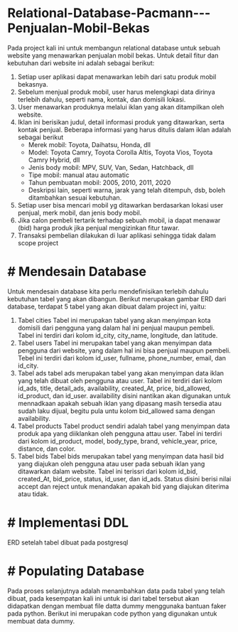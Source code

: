 # Relational-Database-Pacmann---Penjualan-Mobil-Bekas
Pada project kali ini untuk membangun relational database untuk sebuah website yang menawarkan penjualan mobil bekas. Untuk detail fitur dan kebutuhan dari website ini adalah sebagai berikut:

1. Setiap user aplikasi dapat menawarkan lebih dari satu produk mobil bekasnya.
2. Sebelum menjual produk mobil, user harus melengkapi data dirinya terlebih dahulu, seperti nama, kontak, dan domisili lokasi.
3. User menawarkan produknya melalui iklan yang akan ditampilkan oleh website.
4. Iklan ini berisikan judul, detail informasi produk yang ditawarkan, serta kontak penjual. Beberapa informasi yang harus ditulis dalam iklan adalah sebagai berikut
   - Merek mobil: Toyota, Daihatsu, Honda, dll
   - Model: Toyota Camry, Toyota Corolla Altis, Toyota Vios, Toyota Camry Hybrid, dll
   - Jenis body mobil: MPV, SUV, Van, Sedan, Hatchback, dll
   - Tipe mobil: manual atau automatic
   - Tahun pembuatan mobil: 2005, 2010, 2011, 2020
   - Deskripsi lain, seperti warna, jarak yang telah ditempuh, dsb, boleh ditambahkan sesuai kebutuhan.
5. Setiap user bisa mencari mobil yg ditawarkan berdasarkan lokasi user penjual, merk mobil, dan jenis body mobil.
6. Jika calon pembeli tertarik terhadap sebuah mobil, ia dapat menawar (bid) harga produk jika penjual mengizinkan fitur tawar.
7. Transaksi pembelian dilakukan di luar aplikasi sehingga tidak dalam scope project

# # Mendesain Database
Untuk mendesain database kita perlu mendefinisikan terlebih dahulu kebutuhan tabel yang akan dibangun. Berikut merupakan gambar ERD dari database, terdapat 5 tabel yang akan dibuat dalam project ini, yaitu:
1. Tabel cities
Tabel ini merupakan tabel yang akan menyimpan kota domisili dari pengguna yang dalam hal ini penjual maupun pembeli. Tabel ini terdiri dari kolom id_city, city_name, longitude, dan latitude.
2. Tabel users
Tabel ini merupakan tabel yang akan menyimpan data pengguna dari website, yang dalam hal ini bisa penjual maupun pembeli. Tebel ini terdiri dari kolom id_user, fullname, phone_number, email, dan id_city.
3. Tabel ads
tabel ads merupakan tabel yang akan menyimpan data iklan yang telah dibuat oleh pengguna atau user. Tabel ini terdiri dari kolom id_ads, title, detail_ads, availability, created_At, price, bid_allowed, id_product, dan id_user. availability disini nantikan akan digunakan untuk mennadkaan apakah sebuah iklan yang dipasang masih tersedia atau sudah laku dijual, begitu pula untu kolom bid_allowed sama dengan availability.
4. Tabel products
Tabel product sendiri adalah tabel yang menyimpan data produk apa yang diiklankan oleh pengguna attau user. Tabel ini terdiri dari kolom id_product, model, body_type, brand, vehicle_year, price, distance, dan color.
5. Tabel bids
Tabel bids merupakan tabel yang menyimpan data hasil bid yang diajukan oleh pengguna atau user pada sebuah iklan yang ditawarkan dalam website. Tabel ini terissri dari kolom id_bid, created_At, bid_price, status, id_user, dan id_ads. Status disini berisi nilai accept dan reject untuk menandakan apakah bid yang diajukan diterima atau tidak.

# # Implementasi DDL

ERD setelah tabel dibuat pada postgresql


# # Populating Database

Pada proses selanjutnya adalah menambahkan data pada tabel yang telah dibuat, pada kesempatan kali ini untuk isi dari tabel tersebut akan didapatkan dengan membuat file datta dummy menggunaka bantuan faker pada python. Berikut ini merupakan code python yang digunakan untuk membuat data dummy.







